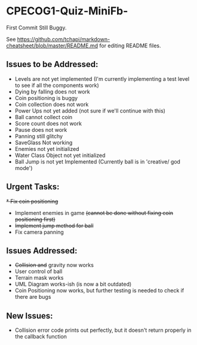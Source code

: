 # CPECOG1-Quiz-MiniFb-
First Commit Still Buggy. 

See https://github.com/tchapi/markdown-cheatsheet/blob/master/README.md for editing README files.

## Issues to be Addressed:
* Levels are not yet implemented (I'm currently implementing a test level to see if all the components work)
* Dying by falling does not work
* Coin positioning is buggy
* Coin collection does not work
* Power Ups not yet added (not sure if we'll continue with this)
* Ball cannot collect coin
* Score count does not work
* Pause does not work
* Panning still glitchy
* SaveGlass Not working
* Enemies not yet initialized
* Water Class Object not yet initialized
* Ball Jump is not yet Implemented (Currently ball is in 'creative/ god mode')

## Urgent Tasks:
~~* Fix coin positioning~~
* Implement enemies in game ~~(cannot be done without fixing coin positioning first)~~
* ~~Implement jump method for ball~~
* Fix camera panning

## Issues Addressed:
* ~~Collision and~~ gravity now works
* User control of ball
* Terrain mask works 
* UML Diagram works-ish (is now a bit outdated)
* Coin Positioning now works, but further testing is needed to check if there are bugs

## New Issues:
* Collision error code prints out perfectly, but it doesn't return properly in the callback function